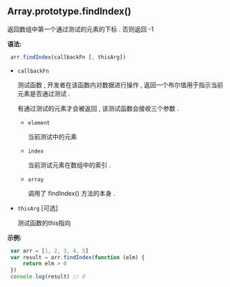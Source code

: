 ## Array.prototype.findIndex()

返回数组中第一个通过测试的元素的下标 . 否则返回 -1



**语法:**

```js
 arr.findIndex(callbackFn [, thisArg])
```



- `callbackFn`

  测试函数 , 开发者在该函数内对数据进行操作 , 返回一个布尔值用于指示当前元素是否通过测试 .

  有通过测试的元素才会被返回 , 该测试函数会接收三个参数 . 

  - `element`

    当前测试中的元素

  - `index`

    当前测试元素在数组中的索引 .

  - `array`

    调用了 findIndex() 方法的本身 .

- `thisArg` [可选]

  测试函数的this指向



**示例:**

```js
 var arr = [1, 2, 3, 4, 5]
 var result = arr.findIndex(function (elm) {
     return elm > 0
 })
 console.log(result) // 0
```